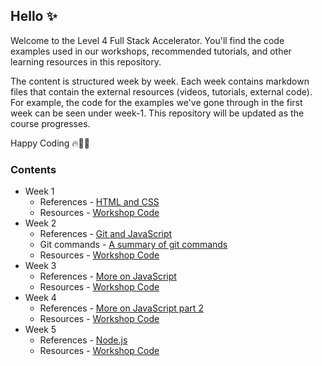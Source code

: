 ## Hello ✨

Welcome to the Level 4 Full Stack Accelerator. You'll find the code examples used in our workshops, recommended tutorials, and other learning resources in this repository. 

The content is structured week by week. Each week contains markdown files that contain the external resources (videos, tutorials, external code). For example, the code for the examples we've gone through in the first week can be seen under week-1. This repository will be updated as the course progresses.

Happy Coding 🔥🧑‍💻

### Contents

* Week 1
    * References - [HTML and CSS](week-1/README.md)
    * Resources - [Workshop Code](week-1)
* Week 2
    * References - [Git and JavaScript](week-2/README.md)
    * Git commands - [A summary of git commands](week-2/git-commands.md)
    * Resources - [Workshop Code](week-2)
 * Week 3
    * References - [More on JavaScript](week-3/README.md)
    * Resources - [Workshop Code](week-3)
* Week 4
    * References - [More on JavaScript part 2](week-4/README.md)
    * Resources - [Workshop Code](week-4)
* Week 5
    * References - [Node.js](week-5/README.md)
    * Resources - [Workshop Code](week-5)
<!--
* Week 6
    * References - [](week-6/README.md)
    * Resources - [Workshop Code](week-6)
* Week 7
    * References - [](week-7/README.md)
    * Resources - [Workshop Code](week-7)
* Week 8
    * References - [](week-8/README.md)
    * Resources - [Workshop Code](week-8)
* Week 9
    * References - [](week-9/README.md)
    * Resources - [Workshop Code](week-9)
* Week 10
    * References - [](week-10/README.md)
    * Resources - [Workshop Code](week-10)
* Week 11
    * References - [](week-11/README.md)
    * Resources - [Workshop Code](week-11)
* Week 12
    * References - [](week-12/README.md)
    * Resources - [Workshop Code](week-12) -->